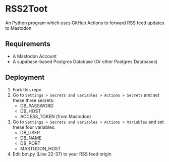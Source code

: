 # RSS2Toot

An Python program which uses GitHub Actions to forward RSS feed updates to Mastodon

## Requirements

- A Mastodon Account
- A supabase-based Postgres Database (Or other Postgres Databases)

## Deployment

1. Fork this repo
2. Go to `Settings > Secrets and variables > Actions > Secrets` and set these three secrets:
   - DB_PASSWORD
   - DB_HOST
   - ACCESS_TOKEN (from Mastodon)
3. Go to `Settings > Secrets and variables > Actions > Variables` and set these four variables:
   - DB_USER
   - DB_NAME
   - DB_PORT
   - MASTODON_HOST
4. Edit bot.py (Line 22-37) to your RSS feed origin